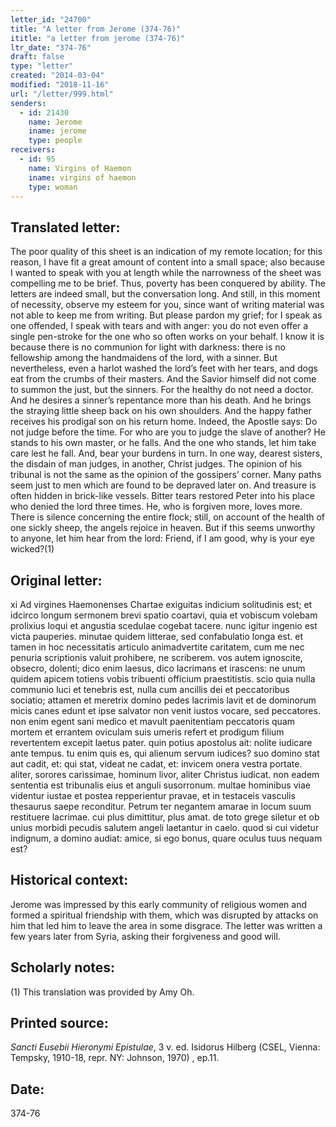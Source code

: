 ```yaml
---
letter_id: "24700"
title: "A letter from Jerome (374-76)"
ititle: "a letter from jerome (374-76)"
ltr_date: "374-76"
draft: false
type: "letter"
created: "2014-03-04"
modified: "2018-11-16"
url: "/letter/999.html"
senders:
  - id: 21430
    name: Jerome
    iname: jerome
    type: people
receivers:
  - id: 95
    name: Virgins of Haemon
    iname: virgins of haemon
    type: woman
---
```

<h2> Translated letter:</h2>The poor quality of this sheet is an indication of my remote location; for this reason, I have fit a great amount of content into a small space; also because I wanted to speak with you at length while the narrowness of the sheet was compelling me to be brief.  Thus, poverty has been conquered by ability.  The letters are indeed small, but the conversation long.  And still, in this moment of necessity, observe my esteem for you, since want of writing material was not able to keep me from writing.  But please pardon my grief; for I speak as one offended, I speak with tears and with anger: you do not even offer a single pen-stroke for the one who so often works on your behalf.  I know it is because there is no communion for light with darkness: there is no fellowship among the handmaidens of the lord, with a sinner.  But nevertheless, even a harlot washed the lord’s feet with her tears, and dogs eat from the crumbs of their masters.  And the Savior himself did not come to summon the just, but the sinners.  For the healthy do not need a doctor.  And he desires a sinner’s repentance more than his death.  And he brings the straying little sheep back on his own shoulders.  And the happy father receives his prodigal son on his return home.  Indeed, the Apostle says: Do not judge before the time.  For who are you to judge the slave of another?  He stands to his own master, or he falls.  And the one who stands, let him take care lest he fall.  And, bear your burdens in turn.  In one way, dearest sisters, the disdain of man judges, in another, Christ judges.  The opinion of his tribunal is not the same as the opinion of the gossipers’ corner.  Many paths seem just to men which are found to be depraved later on.  And treasure is often hidden in brick-like vessels.  Bitter tears restored Peter into his place who denied the lord three times.  He, who is forgiven more, loves more.  There is silence concerning the entire flock; still, on account of the health of one sickly sheep, the angels rejoice in heaven.  But if this seems unworthy to anyone, let him hear from the lord: Friend, if I am good, why is your eye wicked?(1)
<h2 class="mt-4"> Original letter:</h2>xi Ad virgines Haemonenses
Chartae exiguitas indicium solitudinis est; et idcirco longum sermonem brevi spatio coartavi, quia et vobiscum volebam prolixius loqui et angustia scedulae cogebat tacere.  nunc igitur ingenio est victa pauperies. minutae quidem litterae, sed confabulatio longa est.  et tamen in hoc necessitatis articulo animadvertite caritatem, cum me nec penuria scriptionis valuit prohibere, ne scriberem.  vos autem ignoscite, obsecro, dolenti; dico enim laesus, dico lacrimans et irascens:  ne unum quidem apicem totiens vobis tribuenti officium praestitistis.  scio quia nulla communio luci et tenebris est, nulla cum ancillis dei et peccatoribus sociatio; attamen et meretrix domino pedes lacrimis lavit et de dominorum micis canes edunt et ipse salvator non venit iustos vocare, sed peccatores.  non enim egent sani medico et mavult paenitentiam peccatoris quam mortem et errantem oviculam suis umeris refert et prodigum filium revertentem excepit laetus pater.  quin potius apostolus ait:  nolite iudicare ante tempus.  tu enim quis es, qui alienum servum iudices?  suo domino stat aut cadit, et:  qui stat, videat ne cadat, et:  invicem onera vestra portate.  aliter, sorores carissimae, hominum livor, aliter Christus iudicat.  non eadem sententia est tribunalis eius et anguli susorronum.  multae hominibus viae videntur iustae et postea repperientur pravae, et in testaceis vasculis thesaurus saepe reconditur.  Petrum ter negantem amarae in locum suum restituere lacrimae.  cui plus dimittitur, plus amat.  de toto grege siletur et ob unius morbidi pecudis salutem angeli laetantur in caelo.  quod si cui videtur indignum, a domino audiat:  amice, si ego bonus, quare oculus tuus nequam est?
<h2 class="mt-4"> Historical context:</h2>Jerome was impressed by this early community of religious women and formed a spiritual friendship with them, which was disrupted by attacks on him that led him to leave the area in some disgrace.  The letter was written a few years later from Syria, asking their forgiveness and good will.
<h2 class="mt-4"> Scholarly notes:</h2>(1)  This translation was provided by Amy Oh.
<h2 class="mt-4"> Printed source:</h2><p><em>Sancti Eusebii Hieronymi Epistulae</em>, 3 v. ed. Isidorus Hilberg (CSEL, Vienna: Tempsky, 1910-18, repr. NY: Johnson, 1970) , ep.11.</p><h2 class="mt-4"> Date:</h2>374-76